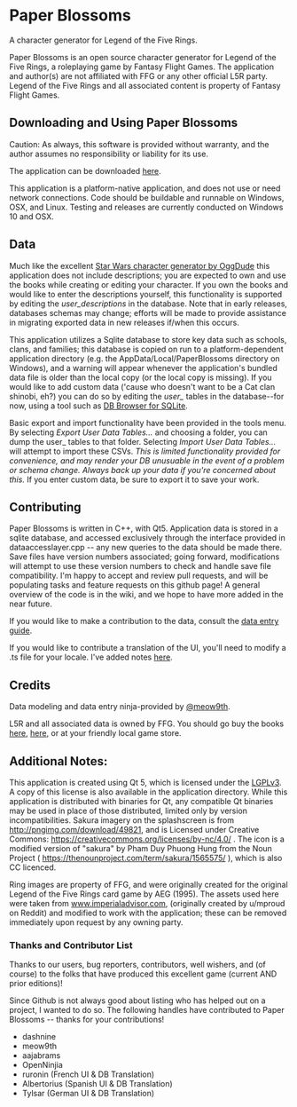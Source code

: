 # Paper Blossoms
A character generator for Legend of the Five Rings.

Paper Blossoms is an open source character generator for Legend of the Five Rings, a roleplaying game by Fantasy Flight Games.  The application and author(s) are not affiliated with FFG or any other official L5R party.  Legend of the Five Rings and all associated content is property of Fantasy Flight Games.

## Downloading and Using Paper Blossoms
Caution:
As always, this software is provided without warranty, and the author assumes no responsibility or liability for its use.

The application can be downloaded [here](https://github.com/dashnine/PaperBlossoms/releases).

This application is a platform-native application, and does not use or need network connections.  Code should be buildable and runnable on Windows, OSX, and Linux. Testing and releases are currently conducted on Windows 10 and OSX.

## Data
Much like the excellent [Star Wars character generator by OggDude](http://www.legendsofthegalaxy.com/Oggdude/) this application does not include descriptions; you are expected to own and use the books while creating or editing your character.  If you own the books and would like to enter the descriptions yourself, this functionality is supported by editing the _user_descriptions_ in the database.  Note that in early releases, databases schemas may change; efforts will be made to provide assistance in migrating exported data in new releases if/when this occurs.

This application utilizes a Sqlite database to store key data such as schools, clans, and families; this database is copied on run to a platform-dependent application directory (e.g. the AppData/Local/PaperBlossoms directory on Windows), and a warning will appear whenever the application's bundled data file is older than the local copy (or the local copy is missing). 
If you would like to add custom data ('cause who doesn't want to be a Cat clan shinobi, eh?) you can do so by editing the *user_* tables in the database--for now, using a tool such as [DB Browser for SQLite](https://sqlitebrowser.org/).

Basic export and import functionality have been provided in the tools menu.  By selecting *Export User Data Tables...* and choosing a folder, you can dump the user_ tables to that folder.  Selecting *Import User Data Tables...* will attempt to import these CSVs.  _This is limited functionality provided for convenience, and may render your DB unusuable in the event of a problem or schema change. Always back up your data if you're concerned about this._  If you enter custom data, be sure to export it to save your work.

## Contributing
Paper Blossoms is written in C++, with Qt5. Application data is stored in a sqlite database, and accessed exclusively through the interface provided in dataaccesslayer.cpp -- any new queries to the data should be made there.  Save files have version numbers associated; going forward, modifications will attempt to use these version numbers to check and handle save file compatibility.  I'm happy to accept and review pull requests, and will be populating tasks and feature requests on this github page!  A general overview of the code is in the wiki, and we hope to have more added in the near future.

If you would like to make a contribution to the data, consult the [data entry guide](data/README.md).

If you would like to contribute a translation of the UI, you'll need to modify a .ts file for your locale.  I've added notes [here](https://github.com/dashnine/PaperBlossoms/wiki/Translation).

## Credits
Data modeling and data entry ninja-provided by [@meow9th](https://github.com/meow9th).

L5R and all associated data is owned by FFG.  You should go buy the books [here](https://www.drivethrurpg.com/browse/pub/6/Fantasy-Flight-Games/subcategory/36_28812/Legend-of-the-Five-Rings-5th-Edition), [here](https://www.fantasyflightgames.com/en/legend-of-the-five-rings-roleplaying-game/), or at your friendly local game store. 

## Additional Notes:
This application is created using Qt 5, which is licensed under the [LGPLv3](https://doc.qt.io/qt-5/lgpl.html).  A copy of this license is also available in the application directory.  While this application is distributed with binaries for Qt, any compatible Qt binaries may be used in place of those distributed, limited only by version incompatibilities. Sakura imagery on the splashscreen is from http://pngimg.com/download/49821, and is Licensed under Creative Commons: https://creativecommons.org/licenses/by-nc/4.0/ . The icon is a modified version of "sakura" by Pham Duy Phuong Hung from the Noun Project ( https://thenounproject.com/term/sakura/1565575/ ), which is also CC licenced.

Ring images are property of FFG, and were originally created for the original Legend of the Five Rings card game by AEG (1995). The assets used here were taken from www.imperialadvisor.com, (originally created by u/mproud on Reddit) and modified to work with the application; these can be removed immediately upon request by any owning party. 


### Thanks and Contributor List
Thanks to our users, bug reporters, contributors, well wishers, and (of course) to the folks that have produced this excellent game (current AND prior editions)!

Since Github is not always good about listing who has helped out on a project, I wanted to do so.  The following handles have contributed to Paper Blossoms -- thanks for your contributions!
* dashnine
* meow9th
* aajabrams
* OpenNinjia
* ruronin (French UI & DB Translation)
* Albertorius (Spanish UI & DB Translation)
* Tylsar (German UI & DB Translation)
